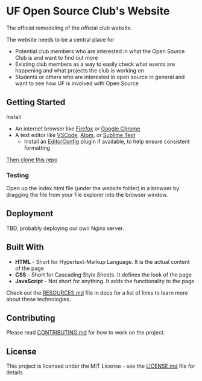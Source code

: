 # UF Open Source Club's Website

The official remodeling of the official club website.

The website needs to be a central place for
 - Potential club members who are interested in what the Open Source Club is and want to find out more
 - Existing club members as a way to easily check what events are happening and what projects the club is working on
 - Students or others who are interested in open source in general and want to see how UF is involved with Open Source

## Getting Started

Install
- An internet browser like [Firefox](https://www.mozilla.org/en-US/firefox/new/) or [Google Chrome](https://www.google.com/chrome/index.html)
- A text editor like [VSCode](https://code.visualstudio.com/), [Atom](https://atom.io/), or [Sublime Text](https://www.sublimetext.com/)
	- Install an [EditorConfig](https://editorconfig.org/) plugin if available, to help ensure consistent formatting

[Then clone this repo](https://help.github.com/articles/cloning-a-repository/)

### Testing

Open up the index.html file (under the website folder) in a browser by dragging the file from your file explorer into the browser window.

## Deployment

TBD, probably deploying our own Nginx server.

## Built With

- **HTML** - Short for Hypertext-Markup Language. It is the actual content of the page
- **CSS** - Short for Cascading Style Sheets. It defines the look of the page
- **JavaScript** -  Not short for anything. It adds the functionality to the page.

Check out the [RESOURCES.md](docs/resources.md) file in docs for a list of links to learn more about these technologies.

## Contributing

Please read [CONTRIBUTING.md](CONTRIBUTING.md) for how to work on the project.

## License

This project is licensed under the MIT License - see the [LICENSE.md](LICENSE.md) file for details
